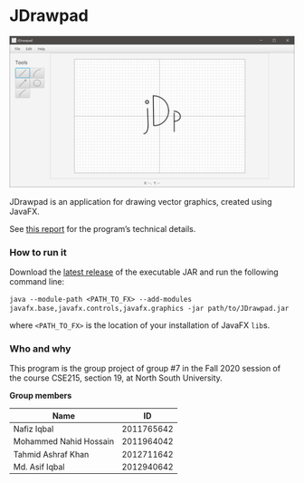 # JDrawpad

![logo screenshot](report/screenshot-with-logo.png)

JDrawpad is an application for drawing vector graphics, created using JavaFX.

See [this report](report/report.md) for the program’s technical details.

### How to run it

Download the [latest release](https://github.com/ktahmid/JDrawpad/releases/latest) of the executable JAR and run the following command line:
```
java --module-path <PATH_TO_FX> --add-modules javafx.base,javafx.controls,javafx.graphics -jar path/to/JDrawpad.jar
```
where `<PATH_TO_FX>` is the location of your installation of JavaFX `lib`s.

### Who and why

This program is the group project of group #7 in the Fall 2020 session of the course CSE215, section 19, at North South University.

**Group members**

| Name                   | ID         |
| ---------------------- | ---------- |
| Nafiz Iqbal            | 2011765642 |
| Mohammed Nahid Hossain | 2011964042 |
| Tahmid Ashraf Khan     | 2012711642 |
| Md. Asif Iqbal         | 2012940642 |
